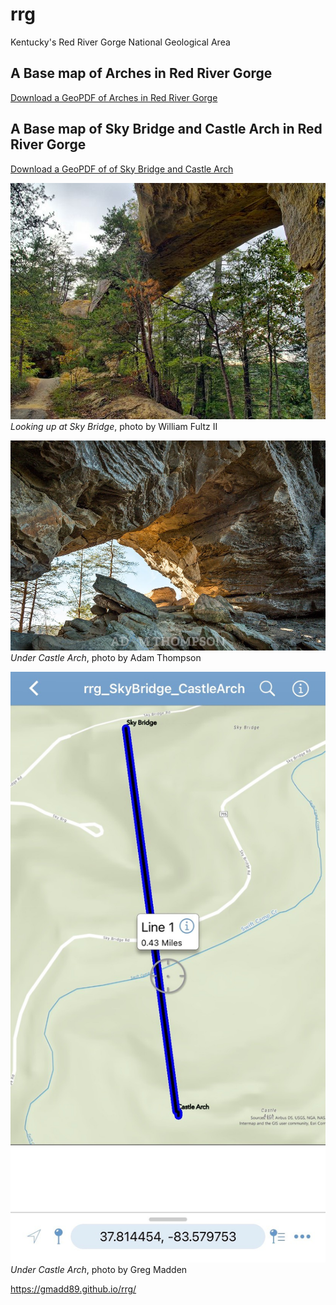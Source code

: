 # rrg

Kentucky's Red River Gorge National Geological Area

## A Base map of Arches in Red River Gorge

[Download a GeoPDF of Arches in Red River Gorge](basemap/rrg.pdf)

## A Base map of Sky Bridge and Castle Arch in Red River Gorge

[Download a GeoPDF of of Sky Bridge and Castle Arch](basemap/rrg_SkyBridge_CastleArch.pdf)

![Sky Bridge by William Fultz II](images/Sky_Bridge.jpg) 
*Looking up at Sky Bridge*, photo by William Fultz II

![Castle Arch by Adam Thompson](images/Castle_Arch.jpg) 
*Under Castle Arch*, photo by Adam Thompson

![Basemap in Application](images/Basemap_in_Action.jpg) 
*Under Castle Arch*, photo by Greg Madden


https://gmadd89.github.io/rrg/
